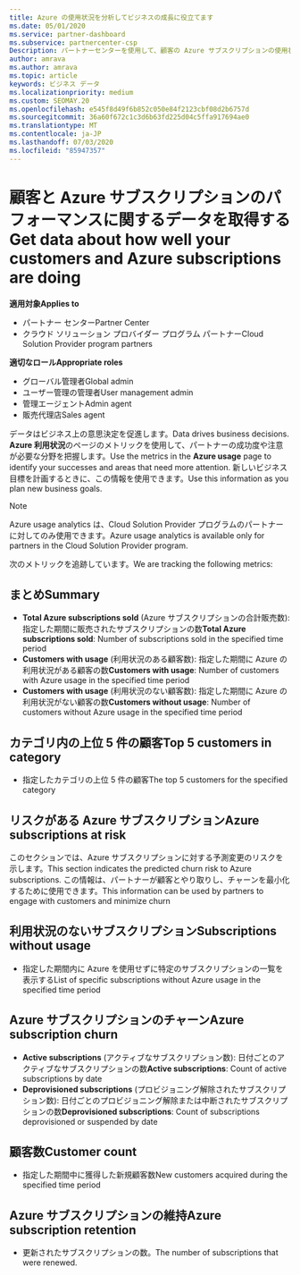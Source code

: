 ```yaml
---
title: Azure の使用状況を分析してビジネスの成長に役立てます
ms.date: 05/01/2020
ms.service: partner-dashboard
ms.subservice: partnercenter-csp
Description: パートナーセンターを使用して、顧客の Azure サブスクリプションの使用状況に関するデータを取得する方法について説明します。
author: amrava
ms.author: amrava
ms.topic: article
keywords: ビジネス データ
ms.localizationpriority: medium
ms.custom: SEOMAY.20
ms.openlocfilehash: e545f8d49f6b852c050e84f2123cbf08d2b6757d
ms.sourcegitcommit: 36a60f672c1c3d6b63fd225d04c5ffa917694ae0
ms.translationtype: MT
ms.contentlocale: ja-JP
ms.lasthandoff: 07/03/2020
ms.locfileid: "85947357"
---
```

# <a name="get-data-about-how-well-your-customers-and-azure-subscriptions-are-doing"></a><span data-ttu-id="e8568-104">顧客と Azure サブスクリプションのパフォーマンスに関するデータを取得する</span><span class="sxs-lookup"><span data-stu-id="e8568-104">Get data about how well your customers and Azure subscriptions are doing</span></span>

<span data-ttu-id="e8568-105">**適用対象**</span><span class="sxs-lookup"><span data-stu-id="e8568-105">**Applies to**</span></span>

- <span data-ttu-id="e8568-106">パートナー センター</span><span class="sxs-lookup"><span data-stu-id="e8568-106">Partner Center</span></span>
- <span data-ttu-id="e8568-107">クラウド ソリューション プロバイダー プログラム パートナー</span><span class="sxs-lookup"><span data-stu-id="e8568-107">Cloud Solution Provider program partners</span></span>

<span data-ttu-id="e8568-108">**適切なロール**</span><span class="sxs-lookup"><span data-stu-id="e8568-108">**Appropriate roles**</span></span>

- <span data-ttu-id="e8568-109">グローバル管理者</span><span class="sxs-lookup"><span data-stu-id="e8568-109">Global admin</span></span>
- <span data-ttu-id="e8568-110">ユーザー管理の管理者</span><span class="sxs-lookup"><span data-stu-id="e8568-110">User management admin</span></span>
- <span data-ttu-id="e8568-111">管理エージェント</span><span class="sxs-lookup"><span data-stu-id="e8568-111">Admin agent</span></span>
- <span data-ttu-id="e8568-112">販売代理店</span><span class="sxs-lookup"><span data-stu-id="e8568-112">Sales agent</span></span>

<span data-ttu-id="e8568-113">データはビジネス上の意思決定を促進します。</span><span class="sxs-lookup"><span data-stu-id="e8568-113">Data drives business decisions.</span></span> <span data-ttu-id="e8568-114">**Azure 利用状況**のページのメトリックを使用して、パートナーの成功度や注意が必要な分野を把握します。</span><span class="sxs-lookup"><span data-stu-id="e8568-114">Use the metrics in the **Azure usage** page to identify your successes and areas that need more attention.</span></span> <span data-ttu-id="e8568-115">新しいビジネス目標を計画するときに、この情報を使用できます。</span><span class="sxs-lookup"><span data-stu-id="e8568-115">Use this information as you plan new business goals.</span></span>

> [!NOTE]
> <span data-ttu-id="e8568-116">Azure usage analytics は、Cloud Solution Provider プログラムのパートナーに対してのみ使用できます。</span><span class="sxs-lookup"><span data-stu-id="e8568-116">Azure usage analytics is available only for partners in the Cloud Solution Provider program.</span></span>

<span data-ttu-id="e8568-117">次のメトリックを追跡しています。</span><span class="sxs-lookup"><span data-stu-id="e8568-117">We are tracking the following metrics:</span></span>

## <a name="summary"></a><span data-ttu-id="e8568-118">まとめ</span><span class="sxs-lookup"><span data-stu-id="e8568-118">Summary</span></span>

- <span data-ttu-id="e8568-119">**Total Azure subscriptions sold** (Azure サブスクリプションの合計販売数): 指定した期間に販売されたサブスクリプションの数</span><span class="sxs-lookup"><span data-stu-id="e8568-119">**Total Azure subscriptions sold**: Number of subscriptions sold in the specified time period</span></span>  
- <span data-ttu-id="e8568-120">**Customers with usage** (利用状況のある顧客数): 指定した期間に Azure の利用状況がある顧客の数</span><span class="sxs-lookup"><span data-stu-id="e8568-120">**Customers with usage**: Number of customers with Azure usage in the specified time period</span></span>  
- <span data-ttu-id="e8568-121">**Customers with usage** (利用状況のない顧客数): 指定した期間に Azure の利用状況がない顧客の数</span><span class="sxs-lookup"><span data-stu-id="e8568-121">**Customers without usage**: Number of customers without Azure usage in the specified time period</span></span>  

## <a name="top-5-customers-in-category"></a><span data-ttu-id="e8568-122">カテゴリ内の上位 5 件の顧客</span><span class="sxs-lookup"><span data-stu-id="e8568-122">Top 5 customers in category</span></span>

- <span data-ttu-id="e8568-123">指定したカテゴリの上位 5 件の顧客</span><span class="sxs-lookup"><span data-stu-id="e8568-123">The top 5 customers for the specified category</span></span>  

## <a name="azure-subscriptions-at-risk"></a><span data-ttu-id="e8568-124">リスクがある Azure サブスクリプション</span><span class="sxs-lookup"><span data-stu-id="e8568-124">Azure subscriptions at risk</span></span>

<span data-ttu-id="e8568-125">このセクションでは、Azure サブスクリプションに対する予測変更のリスクを示します。</span><span class="sxs-lookup"><span data-stu-id="e8568-125">This section indicates the predicted churn risk to Azure subscriptions.</span></span> <span data-ttu-id="e8568-126">この情報は、パートナーが顧客とやり取りし、チャーンを最小化するために使用できます。</span><span class="sxs-lookup"><span data-stu-id="e8568-126">This information can be used by partners to engage with customers and minimize churn</span></span>

## <a name="subscriptions-without-usage"></a><span data-ttu-id="e8568-127">利用状況のないサブスクリプション</span><span class="sxs-lookup"><span data-stu-id="e8568-127">Subscriptions without usage</span></span>

- <span data-ttu-id="e8568-128">指定した期間内に Azure を使用せずに特定のサブスクリプションの一覧を表示する</span><span class="sxs-lookup"><span data-stu-id="e8568-128">List of specific subscriptions without Azure usage in the specified time period</span></span>  

## <a name="azure-subscription-churn"></a><span data-ttu-id="e8568-129">Azure サブスクリプションのチャーン</span><span class="sxs-lookup"><span data-stu-id="e8568-129">Azure subscription churn</span></span>

- <span data-ttu-id="e8568-130">**Active subscriptions** (アクティブなサブスクリプション数): 日付ごとのアクティブなサブスクリプションの数</span><span class="sxs-lookup"><span data-stu-id="e8568-130">**Active subscriptions**: Count of active subscriptions by date</span></span>  
- <span data-ttu-id="e8568-131">**Deprovisioned subscriptions** (プロビジョニング解除されたサブスクリプション数): 日付ごとのプロビジョニング解除または中断されたサブスクリプションの数</span><span class="sxs-lookup"><span data-stu-id="e8568-131">**Deprovisioned subscriptions**: Count of subscriptions deprovisioned or suspended by date</span></span>  

## <a name="customer-count"></a><span data-ttu-id="e8568-132">顧客数</span><span class="sxs-lookup"><span data-stu-id="e8568-132">Customer count</span></span>

- <span data-ttu-id="e8568-133">指定した期間中に獲得した新規顧客数</span><span class="sxs-lookup"><span data-stu-id="e8568-133">New customers acquired during the specified time period</span></span>  

## <a name="azure-subscription-retention"></a><span data-ttu-id="e8568-134">Azure サブスクリプションの維持</span><span class="sxs-lookup"><span data-stu-id="e8568-134">Azure subscription retention</span></span>

- <span data-ttu-id="e8568-135">更新されたサブスクリプションの数。</span><span class="sxs-lookup"><span data-stu-id="e8568-135">The number of subscriptions that were renewed.</span></span>
